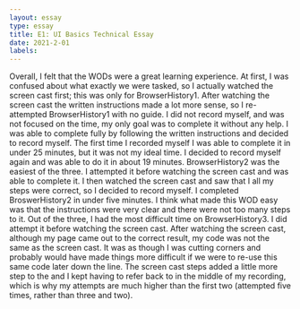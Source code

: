 ```yaml
---
layout: essay
type: essay
title: E1: UI Basics Technical Essay
date: 2021-2-01
labels:
---
```


Overall, I felt that the WODs were a great learning experience. At first, I was confused about what exactly we were tasked, so I actually watched the screen cast first; this was only for BrowserHistory1. After watching the screen cast the written instructions made a lot more sense, so I re-attempted BrowserHistory1 with no guide. I did not record myself, and was not focused on the time, my only goal was to complete it without any help. I was able to complete fully by following the written instructions and decided to record myself. The first time I recorded myself I was able to complete it in under 25 minutes, but it was not my ideal time. I decided to record myself again and was able to do it in about 19 minutes. 
	BrowserHistory2 was the easiest of the three. I attempted it before watching the screen cast and was able to complete it. I then watched the screen cast and saw that I all my steps were correct, so I decided to record myself. I completed BroswerHistory2 in under five minutes. I think what made this WOD easy was that the instructions were very clear and there were not too many steps to it. 
	Out of the three, I had the most difficult time on BrowserHistory3. I did attempt it before watching the screen cast. After watching the screen cast, although my page came out to the correct result, my code was not the same as the screen cast. It was as though I was cutting corners and probably would have made things more difficult if we were to re-use this same code later down the line. The screen cast steps added a little more step to the and I kept having to refer back to in the middle of my recording, which is why my attempts are much higher than the first two (attempted five times, rather than three and two). 
	
